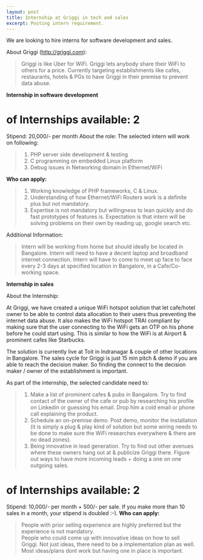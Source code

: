```yaml
---
layout: post
title: Internship at Griggi in tech and sales
excerpt: Posting intern requirement.
---
```


We are looking to hire interns for software development and sales.

About Griggi (http://griggi.com):

> Griggi is like Uber for WiFi. Griggi lets anybody share their WiFi to others for a price. 
> Currently targeting establishments like cafes, restaurants, hotels & PGs to have Griggi in their premise to prevent data abuse. 

**Internship in software development**

# of Internships available: 2
Stipend: 20,000/- per month
About the role:
The selected intern will work on following: 
> 1. PHP server side development & testing
> 2. C programming on embedded Linux platform
> 3. Debug issues in Networking domain in Ethernet/WiFi


**Who can apply:**

> 1. Working knowledge of PHP frameworks, C & Linux. 
> 2. Understanding of how Ethernet/WiFi Routers work is a definite plus but not mandatory. 
> 3. Expertise is not mandatory but willingness to lean quickly and do fast prototypes of features is. Expectation is that intern will be solving problems on their own by reading up, google search etc.

Additional Information:

> Intern will be working from home but should ideally be located in Bangalore. 
> Intern will need to have a decent laptop and broadband internet connection.
> Intern will have to come to meet up face to face every 2-3 days at specified location in Bangalore, in a Cafe/Co-working space.


**Internship in sales**

About the Internship:

At Griggi, we have created a unique WiFi hotspot solution that let cafe/hotel owner to be able to control data allocation to their users thus preventing the internet data abuse. 
It also makes the WiFi hotspot TRAI compliant by making sure that the user connecting to the WiFi gets an OTP on his phone before he could start using. 
This is similar to how the WiFi is at Airport & prominent cafes like Starbucks.

The solution is currently live at Toit in Indranagar & couple of other locations in Bangalore. 
The sales cycle for Griggi is just 15 min pitch & demo if you are able to reach the decision maker. So finding the connect to the decision maker / owner of the establishment is important.

As part of the internship, the selected candidate need to:
> 1. Make a list of prominent cafes & pubs in Bangalore. Try to find contact of the owner of the cafe or pub by researching his profile on Linkedin or guessing his email. Drop him a cold email or phone call explaining the product.
> 2. Schedule an on-premise demo. Post demo, monitor the installation (it is simply a plug & play kind of solution but some wiring needs to be done to make sure the WiFi researches everywhere & there are no dead zones).
> 3. Being innovative in lead generation. Try to find out other avenues where these owners hang out at & publicize Griggi there. Figure out ways to have more incoming leads + doing a one on one outgoing sales.

# of Internships available: 2
Stipend: 10,000/- per month + 500/- per sale. If you make more than 10 sales in a month, your stipend is doubled :-).
**Who can apply:**
> People with prior selling experience are highly preferred but the experience is not mandatory.  
> People who could come up with innovative ideas on how to sell Griggi. Not just ideas, there need to be a implementation plan as well. Most ideas/plans dont work but having one in place is important.
